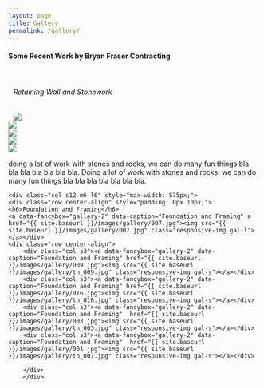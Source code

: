 ```yaml
---
layout: page
title: Gallery
permalink: /gallery/
---
```

<div class="row center-align container">
<H4 class="left">Some Recent Work by Bryan Fraser Contracting</H4><br>
<div class="col s12 m6 l6" style="max-width: 575px;">
<div class="row center-align" style="padding: 0px 10px;">
<h6>Retaining Wall and Stonework</h6>
<a data-fancybox="gallery" data-caption="Retaining Wall and Stonework" href="{{ site.baseurl }}/images/gallery/gal-003.jpg"><img src="{{ site.baseurl }}/images/gallery/gal-003.jpg" class="responsive-img gal-l"></a></div>
<div class="row center-align">
	<div class="col s3"><a data-fancybox="gallery" data-caption="Retaining Wall and Stonework" href="{{ site.baseurl }}/images/gallery//021.jpg"><img src="{{ site.baseurl }}/images/gallery/tn_021.jpg" class="responsive-img gal-s"></a></div>
	<div class="col s3"><a data-fancybox="gallery" data-caption="Retaining Wall and Stonework" href="{{ site.baseurl }}/images/gallery/018.jpg"><img src="{{ site.baseurl }}/images/gallery/tn_018.jpg" class="responsive-img gal-s"></a></div>
	<div class="col s3"><a data-fancybox="gallery" data-caption="Retaining Wall and Stonework" href="{{ site.baseurl }}/images/gallery/019.jpg"><img src="{{ site.baseurl }}/images/gallery/tn_019.jpg" class="responsive-img gal-s"></a></div>
	<div class="col s3"><a data-fancybox="gallery" data-caption="Retaining Wall and Stonework" href="{{ site.baseurl }}/images/gallery/020.jpg"><img src="{{ site.baseurl }}/images/gallery/tn_020.jpg" class="responsive-img gal-s"></a></div>
	</div>
	<p class="left-align">doing a lot of work with stones and rocks, we can do many fun things bla bla bla bla bla bla bla. Doing a lot of work with stones and rocks, we can do many fun things bla bla bla bla bla bla bla.</p>
	</div>

	<div class="col s12 m6 l6" style="max-width: 575px;">
	<div class="row center-align" style="padding: 0px 10px;">
	<h6>Foundation and Framing</h6>
	<a data-fancybox="gallery-2" data-caption="Foundation and Framing" a href="{{ site.baseurl }}/images/gallery/007.jpg"><img src="{{ site.baseurl }}/images/gallery/007.jpg" class="responsive-img gal-l"></a></div>
	<div class="row center-align">
		<div class="col s3"><a data-fancybox="gallery-2" data-caption="Foundation and Framing" href="{{ site.baseurl }}/images/gallery/009.jpg"><img src="{{ site.baseurl }}/images/gallery/tn_009.jpg" class="responsive-img gal-s"></a></div>
		<div class="col s3"><a data-fancybox="gallery-2" data-caption="Foundation and Framing" href="{{ site.baseurl }}/images/gallery/016.jpg"><img src="{{ site.baseurl }}/images/gallery/tn_016.jpg" class="responsive-img gal-s"></a></div>
		<div class="col s3"><a data-fancybox="gallery-2" data-caption="Foundation and Framing"  href="{{ site.baseurl }}/images/gallery/003.jpg"><img src="{{ site.baseurl }}/images/gallery/tn_003.jpg" class="responsive-img gal-s"></a></div>
		<div class="col s3"><a data-fancybox="gallery-2" data-caption="Foundation and Framing"  href="{{ site.baseurl }}/images/gallery/001.jpg"><img src="{{ site.baseurl }}/images/gallery/tn_001.jpg" class="responsive-img gal-s"></a></div>

		</div>
		</div>
</div>
<script src="//code.jquery.com/jquery-3.2.1.min.js"></script>
<script src="{{ site.baseurl }}/js/jquery.fancybox.min.js"></script>
